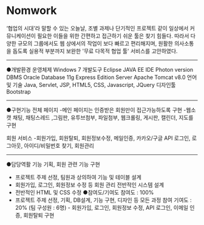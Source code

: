 # Nomwork

  ‘협업의 시대’라 말할 수 있는 오늘날, 조별 과제나 단기적인 프로젝트 같이 일상에서 커뮤니케이션이 필요한 이들을 위한 간편하고 접근하기 쉬운 툴은 찾기 힘들다. 따라서 다양한 규모의 그룹에서도 웹 상에서의 작업이 보다 빠르고 편리해지며, 원활한 의사소통을 돕도록 실용적 부분까지 보완한 '무료 다목적 협업 툴' 서비스를 고안하였다.
  
------------------------------------------------------------------  
●개발환경
운영체제     Windows 7 
개발도구     Eclipse JAVA EE IDE Photon version 
            DBMS Oracle Database 11g Express Edition 
            Server Apache Tomcat v8.0 
언어및 기술  Java, Servlet, JSP, HTML5, CSS, Javascript, JQuery 
디자인툴     Bootstrap 

------------------------------------------------------------------
●구현기능
전체 페이지 
-메인 페이지는 인증받은 회원만이 접근가능하도록 구현 -웹소캣 채팅, 채팅스레드 ,그림판, 유투브첨부, 파일첨부, 웹크롤링, 게시판, 캘린더, 지도를 구현 
 
회원 서비스 
-회원가입, 회원탈퇴, 회원정보수정, 메일인증, 카카오/구글 API 로그인, 로그아웃, 아이디/비밀번호 찾기, 회원관리  

------------------------------------------------------------------
●담당역활
기능 기획, 회원 관련 기능 구현 
- 프로젝트 주제 선정, 팀원과 상의하여 기능 및 테이블 설계 
- 회원가입, 로그인, 회원정보 수정 등 회원 관리 전반적인 시스템 설계 
- 전반적인 HTML 및 CSS 수정 
●참여도/기여도 
참여도 : 100% 
- 프로젝트 주제 선정, 기획, DB설계, 기능 구현, 디자인 등 모든 과정 참여 
기여도 : 20% (팀 구성원 : 6명) - 회원가입, 로그인, 회원정보 수정, API 로그인, 이메일 인증, 회원탈퇴 구현 
